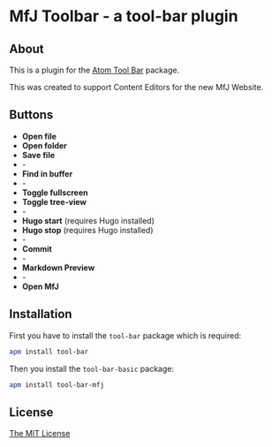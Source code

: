 # MfJ Toolbar - a tool-bar plugin

## About

This is a plugin for the [Atom Tool Bar](https://atom.io/packages/tool-bar) package.

This was created to support Content Editors for the new MfJ Website.

## Buttons

* **Open file**
* **Open folder**
* **Save file**
* \-
* **Find in buffer**
* \-
* **Toggle fullscreen**
* **Toggle tree-view**
* \-
* **Hugo start** (requires Hugo installed)
* **Hugo stop** (requires Hugo installed)
* \-
* **Commit**
* \-
* **Markdown Preview**
* \-
* **Open MfJ**

## Installation

First you have to install the `tool-bar` package which is required:

```bash
apm install tool-bar
```

Then you install the `tool-bar-basic` package:

```bash
apm install tool-bar-mfj
```

## License

[The MIT License](https://github.com/AlexNewson/tool-bar-basic/LICENSE.md)
